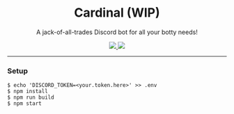 <h1 align="center">Cardinal (WIP)</h1>

<p align="center">
    A jack-of-all-trades Discord bot for all your botty needs!
</p>

<p align="center" style="text-align: center">  
  <a href="https://github.com/hbjydev/cardinal/actions?query=workflow%3A%22Release+Builds%22">
    <img src="https://github.com/hbjydev/cardinal/workflows/Release%20Builds/badge.svg" />
  </a>
  <a href="https://results.pre-commit.ci/latest/github/hbjydev/cardinal/main">
    <img src="https://results.pre-commit.ci/badge/github/hbjydev/cardinal/main.svg" />
  </a>
</p>

---

### Setup

```shell
$ echo 'DISCORD_TOKEN=<your.token.here>' >> .env
$ npm install
$ npm run build
$ npm start
```
